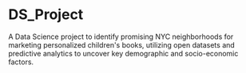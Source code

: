 # DS_Project
A Data Science project to identify promising NYC neighborhoods for marketing personalized children's books, utilizing open datasets and predictive analytics to uncover key demographic and socio-economic factors.

